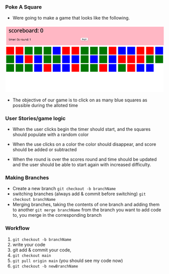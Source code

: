 ### Poke A Square

- Were going to make a game that looks like the following.

![squareGame](squareGame.png)

- The objective of our game is to click on as many blue squares as possible during the alloted time

### User Stories/game logic

-  When the user clicks begin the timer should start, and the squares should populate with a random color

-  When the use clicks on a color the color should disappear, and score should be added or subtracted

- When the round is over the scores round and time should be updated and the user should be able to start again with increased difficulty. 


### Making Branches

- Create a new branch ```git checkout -b branchName```
- switching branches (always add & commit before switching) ```git checkout branchName```
- Merging branches, taking the contents of one branch and adding them to another ```git merge branchName``` 
from the branch you want to add code to, you merge in the corresponding branch

### Workflow

1. `git checkout -b branchName`
2. write your code
3. git add & commit your code, 
4. `git checkout main`
5. `git pull origin main` (you should see my code now)
6. `git checkout -b newBranchName`
